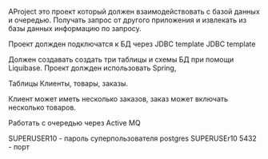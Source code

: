 AProject это проект который должен взаимодействовать с базой данных 
и очередью. Получать запрос от другого приложения и извлекать из базы данных
информацию по запросу. 

Проект должден подключатся к БД через JDBC template JDBC template

Должен создавать создать три таблицы и схемы БД при помощи Liquibase.
Проект должден использовать Spring,

Таблицы Клиенты, товары, заказы. 

Клиент может иметь несколько заказов, заказ может включать несколько товаров. 

Работать с очередью через Active MQ

SUPERUSER10 - пароль суперпользователя postgres
SUPERUSEr10
5432 - порт